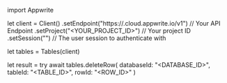 import Appwrite

let client = Client()
    .setEndpoint("https://<REGION>.cloud.appwrite.io/v1") // Your API Endpoint
    .setProject("<YOUR_PROJECT_ID>") // Your project ID
    .setSession("") // The user session to authenticate with

let tables = Tables(client)

let result = try await tables.deleteRow(
    databaseId: "<DATABASE_ID>",
    tableId: "<TABLE_ID>",
    rowId: "<ROW_ID>"
)


